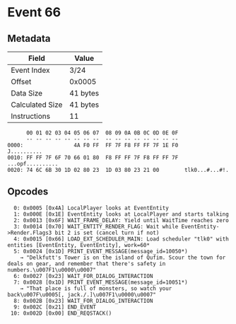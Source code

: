 # Event 66

## Metadata

| Field           | Value    |
|-----------------|----------|
| Event Index     | 3/24     |
| Offset          | 0x0005   |
| Data Size       | 41 bytes |
| Calculated Size | 41 bytes |
| Instructions    | 11       |

```
      00 01 02 03 04 05 06 07  08 09 0A 0B 0C 0D 0E 0F
      -- -- -- -- -- -- -- --  -- -- -- -- -- -- -- --
0000:                4A F0 FF  FF 7F F8 FF FF 7F 1E F0       J..........
0010: FF FF 7F 6F 70 66 01 80  F8 FF FF 7F F8 FF FF 7F  ...opf..........
0020: 74 6C 6B 30 1D 02 80 23  1D 03 80 23 21 00        tlk0...#...#!.  
```

## Opcodes

```
  0: 0x0005 [0x4A] LocalPlayer looks at EventEntity
  1: 0x000E [0x1E] EventEntity looks at LocalPlayer and starts talking
  2: 0x0013 [0x6F] WAIT_FRAME_DELAY: Yield until WaitTime reaches zero
  3: 0x0014 [0x70] WAIT_ENTITY_RENDER_FLAG: Wait while EventEntity->Render.Flags3 bit 2 is set (cancel turn if not)
  4: 0x0015 [0x66] LOAD_EXT_SCHEDULER_MAIN: Load scheduler "tlk0" with entities [EventEntity, EventEntity], work=60*
  5: 0x0024 [0x1D] PRINT_EVENT_MESSAGE(message_id=10050*)
    → "Delkfutt's Tower is on the island of Qufim. Scour the town for deals on gear, and remember that there's safety in numbers.\u007F1\u0000\u0007"
  6: 0x0027 [0x23] WAIT_FOR_DIALOG_INTERACTION
  7: 0x0028 [0x1D] PRINT_EVENT_MESSAGE(message_id=10051*)
    → "That place is full of monsters, so watch your back\u007F\u0005[, jack./.]\u007F1\u0000\u0007"
  8: 0x002B [0x23] WAIT_FOR_DIALOG_INTERACTION
  9: 0x002C [0x21] END_EVENT
 10: 0x002D [0x00] END_REQSTACK()
```
